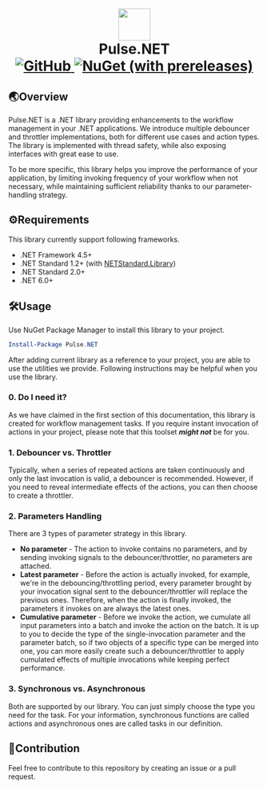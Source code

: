 <h1 align='center'>
  <image src='assets/lib_icon.png' width='64' />
  <br/>
  Pulse.NET
  <br/>
  <a href="https://github.com/brandonw3612/Pulse.NET/blob/main/LICENSE">
    <img alt="GitHub" src="https://img.shields.io/github/license/brandonw3612/Pulse.NET?label=License">
  </a>
  <a href="https://www.nuget.org/packages/Pulse.NET">
    <img alt="NuGet (with prereleases)" src="https://img.shields.io/nuget/vpre/Pulse.NET?logo=nuget&label=NuGet%20Package&labelColor=004880">
  </a>
</h1>

## 🌏Overview

Pulse.NET is a .NET library providing enhancements to the workflow management in your .NET applications. We introduce multiple debouncer and throttler implementations, both for different use cases and action types. The library is implemented with thread safety, while also exposing interfaces with great ease to use.

To be more specific, this library helps you improve the performance of your application, by limiting invoking frequency of your workflow when not necessary, while maintaining sufficient reliability thanks to our parameter-handling strategy.

## ⚙️Requirements

This library currently support following frameworks.

* .NET Framework 4.5+
* .NET Standard 1.2+ (with [NETStandard.Library](https://www.nuget.org/packages/NETStandard.Library/))
* .NET Standard 2.0+
* .NET 6.0+

## 🛠️Usage

Use NuGet Package Manager to install this library to your project.

```powershell
Install-Package Pulse.NET
```

After adding current library as a reference to your project, you are able to use the utilities we provide. Following instructions may be helpful when you use the library.

### 0. Do I need it?

As we have claimed in the first section of this documentation, this library is created for workflow management tasks. If you require instant invocation of actions in your project, please note that this toolset ***might not*** be for you.

### 1. Debouncer vs. Throttler

Typically, when a series of repeated actions are taken continuously and only the last invocation is valid, a debouncer is recommended. However, if you need to reveal intermediate effects of the actions, you can then choose to create a throttler.

### 2. Parameters Handling

There are 3 types of parameter strategy in this library.

* **No parameter** - The action to invoke contains no parameters, and by sending invoking signals to the debouncer/throttler, no parameters are attached.
* **Latest parameter** - Before the action is actually invoked, for example, we're in the debouncing/throttling period, every parameter brought by your invocation signal sent to the debouncer/throttler will replace the previous ones. Therefore, when the action is finally invoked, the parameters it invokes on are always the latest ones.
* **Cumulative parameter** - Before we invoke the action, we cumulate all input parameters into a batch and invoke the action on the batch. It is up to you to decide the type of the single-invocation parameter and the parameter batch, so if two objects of a specific type can be merged into one, you can more easily create such a debouncer/throttler to apply cumulated effects of multiple invocations while keeping perfect performance.

### 3. Synchronous vs. Asynchronous

Both are supported by our library. You can just simply choose the type you need for the task. For your information, synchronous functions are called actions and asynchronous ones are called tasks in our definition.

## 👋Contribution

Feel free to contribute to this repository by creating an issue or a pull request.